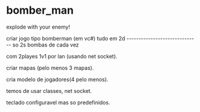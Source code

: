 # bomber_man
explode with your enemy!


criar jogo tipo bomberman (em vc#) tudo em 2d
------------------------------ so 2s bombas de cada vez

com 2playes 1v1 por lan (usando net socket).

criar mapas (pelo menos 3 mapas).

cria modelo de jogadores(4 pelo menos).

temos de usar classes, net socket.

teclado configuravel mas so predefinidos.
